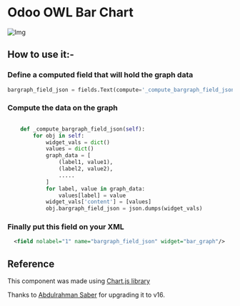 # Odoo OWL Bar Chart

![Img](https://i.stack.imgur.com/DChY1.png "Bar Graph")

## How to use it:-

### Define a computed field that will hold the graph data 

```python
bargraph_field_json = fields.Text(compute='_compute_bargraph_field_json')
```

### Compute the data on the graph

```python

    def _compute_bargraph_field_json(self):
        for obj in self:
            widget_vals = dict()
            values = dict()
            graph_data = [
                (label1, value1),
                (label2, value2), 
                .....
            ]
            for label, value in graph_data:
                values[label] = value
            widget_vals['content'] = [values]
            obj.bargraph_field_json = json.dumps(widget_vals)

```

### Finally put this field on your XML
```xml
  <field nolabel="1" name="bargraph_field_json" widget="bar_graph"/>
```

## Reference 
This component was made using [Chart.js library](https://www.chartjs.org/docs/latest/)

Thanks to [Abdulrahman Saber](https://github.com/abdurrahmansaber) for upgrading it to v16.


